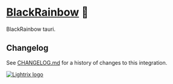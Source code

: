 # [BlackRainbow] 🐂

BlackRainbow tauri.

## Changelog

See [CHANGELOG.md](CHANGELOG.md) for a history of changes to this integration.

[BlackRainbow]: https://blackrainbow.media

[![Lightrix logo](https://raw.githubusercontent.com/Lightrix/NPM/main/.github/Image/favicon.png "Built with Lightrix/NPM")](https://github.com/Lightrix/NPM)
